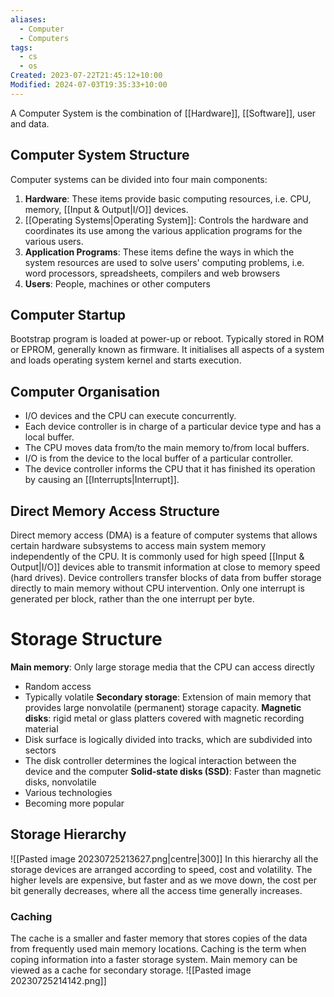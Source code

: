 ```yaml
---
aliases:
  - Computer
  - Computers
tags:
  - cs
  - os
Created: 2023-07-22T21:45:12+10:00
Modified: 2024-07-03T19:35:33+10:00
---
```

A Computer System is the combination of [[Hardware]], [[Software]], user and data.

## Computer System Structure 
Computer systems can be divided into four main components:
1. **Hardware**: These items provide basic computing resources, i.e. CPU, memory, [[Input & Output|I/O]] devices.
2. [[Operating Systems|Operating System]]: Controls the hardware and coordinates its use among the various application programs for the various users.
3. **Application Programs**: These items define the ways in which the system resources are used to solve users' computing problems, i.e. word processors, spreadsheets, compilers and web browsers
4. **Users**: People, machines or other computers

## Computer Startup
Bootstrap program is loaded at power-up or reboot. Typically stored in ROM or EPROM, generally known as firmware. It initialises all aspects of a system and loads operating system kernel and starts execution.

## Computer Organisation
- I/O devices and the CPU can execute concurrently.
- Each device controller is in charge of a particular device type and has a local buffer.
- The CPU moves data from/to the main memory to/from local buffers.
- I/O is from the device to the local buffer of a particular controller.
- The device controller informs the CPU that it has finished its operation by causing an [[Interrupts|Interrupt]].

## Direct Memory Access Structure 
Direct memory access (DMA) is a feature of computer systems that allows certain hardware subsystems to access main system memory independently of the CPU. It is commonly used for high speed [[Input & Output|I/O]] devices able to transmit information at close to memory speed (hard drives). Device controllers transfer blocks of data from buffer storage directly to main memory without CPU intervention. Only one interrupt is generated per block, rather than the one interrupt per byte.

# Storage Structure
**Main memory**: Only large storage media that the CPU can access directly 
- Random access
- Typically volatile
**Secondary storage**: Extension of main memory that provides large nonvolatile (permanent) storage capacity.
**Magnetic disks**: rigid metal or glass platters covered with magnetic recording material
- Disk surface is logically divided into tracks, which are subdivided into sectors 
- The disk controller determines the logical interaction between the device and the computer
**Solid-state disks (SSD)**: Faster than magnetic disks, nonvolatile
- Various technologies 
- Becoming more popular

## Storage Hierarchy 
![[Pasted image 20230725213627.png|centre|300]]
In this hierarchy all the storage devices are arranged according to speed, cost and volatility. The higher levels are expensive, but faster and as we move down, the cost per bit generally decreases, where all the access time generally increases.

### Caching
The cache is a smaller and faster memory that stores copies of the data from frequently used main memory locations. Caching is the term when coping information into a faster storage system. Main memory can be viewed as a cache for secondary storage.
![[Pasted image 20230725214142.png]]

